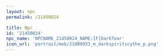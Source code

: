 ```yaml
---
layout: npc
permalink: /21450024

title: Npc
id: '21450024'
npc_name: 'NPCNAME_21450024_NAME:[F]DarkTear'
icon_url: 'portrait/mob/21000933_m_darkspiritscythe_p.png'
---
```

